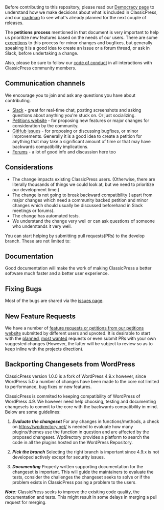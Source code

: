 Before contributing to this repository, please read our [Democracy page](https://www.classicpress.net/democracy/) to understand how we make decisions about what is included in ClassicPress, and our [roadmap](https://www.classicpress.net/roadmap/) to see what's already planned for the next couple of releases.

The **petitions process** mentioned in that document is very important to help us prioritize new features based on the needs of our users. There are some [exceptions](https://www.classicpress.net/democracy/#democracy-exceptions) to this process for minor changes and bugfixes, but generally speaking it is a good idea to create an issue or a forum thread, or ask in Slack, before undertaking a change.

Also, please be sure to follow our [code of conduct](https://www.classicpress.net/democracy/#democracy-conduct) in all interactions with ClassicPress community members.

## Communication channels

We encourage you to join and ask any questions you have about contributing.

- [Slack](https://www.classicpress.net/join-slack/) - great for real-time chat, posting screenshots and asking questions about anything you're stuck on. Or just socializing.
- [Petitions website](https://petitions.classicpress.net/) - for proposing new features or major changes for consideration by the community.
- [GitHub issues](https://github.com/ClassicPress/ClassicPress/issues) - for proposing or discussing bugfixes, or minor improvements. Generally it is a good idea to create a petition for anything that may take a significant amount of time or that may have backwards compatibility implications.
- [Forums](https://forums.classicpress.net/) - a lot of good info and discussion here too

## Considerations

  - The change impacts existing ClassicPress users. (Otherwise, there are literally thousands of things we could look at, but we need to prioritize our development time.)
  - The change is not going to break backward compatibility ( apart from major changes which need a community backed petition and minor changes which should usually be discussed beforehand in Slack meetings or forums).
  - The change has automated tests.
  - We understand the change very well or can ask questions of someone who understands it very well.
  
You can start helping by submitting pull requests(PRs) to the develop branch. These are not limited to:

## Documentation
Good documentation will make the work of making ClassicPress a better software much faster and a better user experience.

## Fixing Bugs
Most of the bugs are shared via the [issues page](https://github.com/ClassicPress/ClassicPress/issues). 

## New Feature Requests
We have a number of [feature requests or petitions from our petitions website](https://petitions.classicpress.net/) submitted by different users and upvoted. It is desirable to start with the [planned](https://petitions.classicpress.net/?view=planned), [most wanted](https://petitions.classicpress.net/?view=most-wanted) requests or even submit PRs with your own suggested changes (However, the latter will be subject to review so as to keep inline with the projects direction).

## Backporting Changesets from WordPress
ClassicPress version 1.0.0 is a fork of WordPress 4.9.x however, since WordPress 5.0 a number of changes have been made to the core not limited to performance, bug fixes or new features. 

ClassicPress is commited to keeping compatibility of WordPress of WordPress 4.9. We however need help choosing, testing and documenting changesets to commit to the core with the backwards compatibility in mind. Below are some guidelines:

1. ***Evaluate the changeset***
For any changes in functions/methods, a check on https://wpdirectory.net/ is needed to evaluate how many plugins/themes use the function in question and are affected by the proposed changeset. Wpdirectory provides a platform to search the code in all the plugins hosted on the WordPress Repository.

1. ***Pick the branch***
Selecting the right branch is important since 4.9.x is not developed actively except for security issues.

1. ***Documenting***
Properly written supporting documentation for the changeset is important. This will guide the maintainers to evaluate the tests, consider the challenges the changeset seeks to solve or if the problem exists in ClassicPress posing a problem to the users.

***Note:*** ClassicPress seeks to improve the exisiting code quality, the documentation and tests. This might result in some delays in merging a pull request for merging. 

